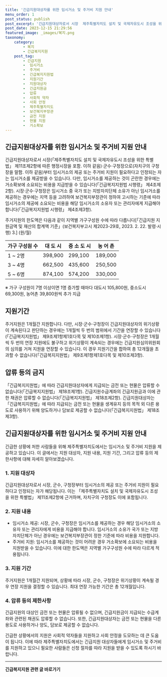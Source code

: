 ```yaml
---
title: '긴급지원대상자를 위한 임시거소 및 주거비 지원 안내'
menu_order: 1
post_status: publish
post_excerpt: '긴급지원대상자로서 시장  제주특별자치도 설치 및 국제자유도시 조성을 위한 특별법  제11조제2항에 따른 행정시장을 포함. 이하 같음  군수 구청장으로 자치구의 구청장을 말함. 이하 같음 부터 임시거소의 제공 또는 주거비 지원이 필요하다고 인정되는 자는 임시거소를 제공받을 수 있습니다. 다만, 임시거소를 제공하는 것이 곤란한 경우에는 거소확보에 소요되는 비용을 지급받을 수 있습니다  긴급복지지원법 시행령  제4조제2항 .'
post_date: 2023-12-15 21:29:56
featured_image: _images/복지.png
taxonomy:
    category:
        - 복지
        - 긴급복지지원
    post_tag:
        - 긴급지원
        -  임시거소
        -  주거비
        -  긴급복지지원법
        -  지원기간
        -  지원대상자
        -  긴급지원금
        -  압류
        -  사회적 약자
        -  사회 안정
        -  제주특별자치도
        -  보건복지부장관
        -  금전 지원
        -  현물 지원
        -  거소확보
---
```



## 긴급지원대상자를 위한 임시거소 및 주거비 지원 안내

긴급지원대상자로서 시장(「제주특별자치도 설치 및 국제자유도시 조성을 위한 특별법」 제11조제2항에 따른 행정시장을 포함. 이하 같음)·군수·구청장으로(자치구의 구청장을 말함. 이하 같음)부터 임시거소의 제공 또는 주거비 지원이 필요하다고 인정되는 자는 임시거소를 제공받을 수 있습니다. 다만, 임시거소를 제공하는 것이 곤란한 경우에는 거소확보에 소요되는 비용을 지급받을 수 있습니다(「긴급복지지원법 시행령」 제4조제2항).
시장·군수·구청장은 임시거소 중 국가 또는 지방자치단체 소유가 아닌 임시거소를 제공하는 경우에는 지역 등을 고려하여 보건복지부장관이 정하여 고시하는 기준에 따라 임시거소의 제공에 소요되는 비용을 해당 임시거소의 소유자 또는 관리자에게 지급해야 합니다(「긴급복지지원법 시행령」 제4조제3항).

주거지원의 한도액은 다음과 같이 지역별 가구구성원 수에 따라 다릅니다[「긴급지원 지원금액 및 재산의 합계액 기준」(보건복지부고시 제2023-29호, 2023. 2. 22. 발령·시행) 3.]
(원/월)

가구 구성원 수 | 대 도 시 | 중 소 도 시 | 농 어 촌
----------------|---------|-----------|----------
1 ~ 2명       | 398,900 | 299,100   | 189,000
3 ~ 4명       | 662,500 | 435,600   | 250,500
5 ~ 6명       | 874,100 | 574,200   | 330,000

※ 가구 구성원이 7명 이상이면 1명 증가할 때마다 대도시 105,800원, 중소도시 69,300원, 농어촌 39,800원씩 추가 지급

## 지원기간

주거지원은 1개월간 지원합니다. 다만, 시장·군수·구청장이 긴급지원대상자의 위기상황이 계속된다고 판단하는 경우에는 1개월씩 두 번의 범위에서 기간을 연장할 수 있습니다(「긴급복지지원법」 제9조제1항제1호다목 및 제10조제1항).
시장·군수·구청장은 1개월씩 두 번의 연장 지원에도 불구하고 위기상황이 계속되는 경우에는 긴급지원심의위원회의 심의를 거쳐 지원을 연장할 수 있습니다. 이 경우 지원기간을 합하여 총 12개월을 초과할 수 없습니다(「긴급복지지원법」 제9조제1항제1호다목 및 제10조제3항).

## 압류 등의 금지

「긴급복지지원법」에 따라 긴급지원대상자에게 지급되는 금전 또는 현물은 압류할 수 없습니다(「긴급복지지원법」 제18조제1항).
긴급지원수급계좌의 긴급지원금과 이에 관한 채권은 압류할 수 없습니다(「긴급복지지원법」 제18조제2항).
긴급지원대상자는 「긴급복지지원법」에 따라 지급되는 금전 또는 현물을 생계유지 등의 목적 외 다른 용도로 사용하기 위해 양도하거나 담보로 제공할 수 없습니다(「긴급복지지원법」 제18조제3항).

## 긴급지원대상자를 위한 임시거소 및 주거비 지원 안내

긴급한 상황에 처한 사람들을 위해 제주특별자치도에서는 임시거소 및 주거비 지원을 제공하고 있습니다. 이 글에서는 지원 대상자, 지원 내용, 지원 기간, 그리고 압류 등의 제한사항에 대해 자세히 알아보겠습니다.

### 1. 지원 대상자

긴급지원대상자로서 시장, 군수, 구청장부터 임시거소의 제공 또는 주거비 지원이 필요하다고 인정되는 자가 해당됩니다. 이는 「제주특별자치도 설치 및 국제자유도시 조성을 위한 특별법」 제11조제2항에 근거하며, 자치구의 구청장도 이에 포함됩니다. 

### 2. 지원 내용

- 임시거소 제공: 시장, 군수, 구청장은 임시거소를 제공하는 경우 해당 임시거소의 소유자 또는 관리자에게 비용을 지급해야 합니다. 임시거소의 소유가 국가 또는 지방자치단체가 아닌 경우에는 보건복지부장관이 정한 기준에 따라 비용을 지원합니다.
- 주거비 지원: 임시거소를 제공하는 것이 어려운 경우 거소확보에 소요되는 비용을 지원받을 수 있습니다. 이에 대한 한도액은 지역별 가구구성원 수에 따라 다르게 적용됩니다.

### 3. 지원 기간

주거지원은 1개월간 지원되며, 상황에 따라 시장, 군수, 구청장은 위기상황이 계속될 경우 연장 지원을 결정할 수 있습니다. 최대 연장 가능한 기간은 총 12개월입니다.

### 4. 압류 등의 제한사항

긴급지원의 대상인 금전 또는 현물은 압류될 수 없으며, 긴급지원금이 지급되는 수급계좌와 관련된 채권도 압류할 수 없습니다. 또한, 긴급지원대상자는 금전 또는 현물을 다른 용도로 사용하거나 양도, 담보로 제공할 수 없습니다.

긴급한 상황에서의 지원은 사회적 약자들을 지원하고 사회 안정을 도모하는 데 큰 도움이 됩니다. 이에 따라 제주특별자치도에서는 긴급지원 대상자들에게 임시거소 및 주거비를 지원하고 있으니 필요한 사람들은 신청 절차를 따라 지원을 받을 수 있도록 하시기 바랍니다.
<!-- wp:separator -->
<hr class="wp-block-separator has-alpha-channel-opacity"/>
<!-- /wp:separator -->

<!-- wp:group {"backgroundColor":"base","layout":{"type":"constrained"}} -->
<div class="wp-block-group has-base-background-color has-background"><!-- wp:paragraph {"align":"center","fontSize":"medium"} -->
<p class="has-text-align-center has-large-font-size"><strong>긴급복지지원 관련 글 바로가기</strong></p>
<!-- /wp:paragraph -->


<!-- wp:latest-posts
{"categories":[{"id":15519,"count":19,"description":"","link":"https://uknowlaw.com/category/%ea%b8%b4%ea%b8%89%eb%b3%b5%ec%a7%80%ec%a7%80%ec%9b%90/","name":"긴급복지지원","slug":"긴급복지지원","taxonomy":"category","parent":0,"meta":[],"_links":{"self":[{"href":"https://uknowlaw.com/wp-json/wp/v2/categories/15519"}],"collection":[{"href":"https://uknowlaw.com/wp-json/wp/v2/categories"}],"about":[{"href":"https://uknowlaw.com/wp-json/wp/v2/taxonomies/category"}],"wp:post_type":[{"href":"https://uknowlaw.com/wp-json/wp/v2/posts?categories=15519"}],"curies":[{"name":"wp","href":"https://api.w.org/{rel}","templated":true}]}}],"postsToShow":100,"excerptLength":28,"postLayout":"grid","columns":2,"featuredImageAlign":"left","featuredImageSizeSlug":"large","fontSize":"small"} /--></div>
<!-- /wp:group -->